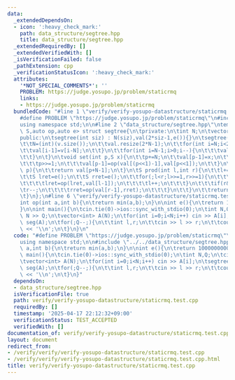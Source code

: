 ```yaml
---
data:
  _extendedDependsOn:
  - icon: ':heavy_check_mark:'
    path: data_structure/segtree.hpp
    title: data_structure/segtree.hpp
  _extendedRequiredBy: []
  _extendedVerifiedWith: []
  _isVerificationFailed: false
  _pathExtension: cpp
  _verificationStatusIcon: ':heavy_check_mark:'
  attributes:
    '*NOT_SPECIAL_COMMENTS*': ''
    PROBLEM: https://judge.yosupo.jp/problem/staticrmq
    links:
    - https://judge.yosupo.jp/problem/staticrmq
  bundledCode: "#line 1 \"verify/verify-yosupo-datastructure/staticrmq.test.cpp\"\n\
    #define PROBLEM \"https://judge.yosupo.jp/problem/staticrmq\"\n#include<bits/stdc++.h>\n\
    using namespace std;\n\n#line 2 \"data_structure/segtree.hpp\"\ntemplate<class\
    \ S,auto op,auto e> struct segtree{\n\tprivate:\n\tint N;\n\tvector<S> val;\n\t\
    public:\n\tsegtree(int siz) : N(siz),val(2*siz-1,e()){}\n\tsegtree(vector<S> v){\n\
    \t\tN=(int)(v.size());\n\t\tval.resize(2*N-1);\n\t\tfor(int i=N;i<2*N;i++){\n\t\
    \t\tval[i-1]=v[i-N];\n\t\t}\n\t\tfor(int i=N-1;i>0;i--){\n\t\t\tval[i-1]=op(val[(i<<1)-1],val[i<<1]);\n\
    \t\t}\n\t}\n\tvoid set(int p,S x){\n\t\tp+=N;\n\t\tval[p-1]=x;\n\t\twhile(p>1){\n\
    \t\t\tp>>=1;\n\t\t\tval[p-1]=op(val[(p<<1)-1],val[p<<1]);\n\t\t}\n\t}\n\tS get(int\
    \ p){\n\t\treturn val[p+N-1];\n\t}\n\tS prod(int l,int r){\n\t\tl+=N;\n\t\tr+=N;\n\
    \t\tS lret=e();\n\t\tS rret=e();\n\t\tfor(;l<r;l>>=1,r>>=1){\n\t\t\tif(l&1){\n\
    \t\t\t\tlret=op(lret,val[l-1]);\n\t\t\t\tl++;\n\t\t\t}\n\t\t\tif(r&1){\n\t\t\t\
    \tr--;\n\t\t\t\trret=op(val[r-1],rret);\n\t\t\t}\n\t\t}\n\t\treturn op(lret,rret);\n\
    \t}\n};\n#line 6 \"verify/verify-yosupo-datastructure/staticrmq.test.cpp\"\n\n\
    int op(int a,int b){\n\treturn min(a,b);\n}\n\nint e(){\n\treturn 1000000000;\n\
    }\n\nint main(){\n\tcin.tie(0)->ios::sync_with_stdio(0);\n\tint N,Q;\n\tcin >>\
    \ N >> Q;\n\tvector<int> A(N);\n\tfor(int i=0;i<N;i++) cin >> A[i];\n\tsegtree<int,op,e>\
    \ seg(A);\n\tfor(;Q--;){\n\t\tint l,r;\n\t\tcin >> l >> r;\n\t\tcout << seg.prod(l,r)\
    \ << '\\n';\n\t}\n}\n"
  code: "#define PROBLEM \"https://judge.yosupo.jp/problem/staticrmq\"\n#include<bits/stdc++.h>\n\
    using namespace std;\n\n#include \"../../data_structure/segtree.hpp\"\n\nint op(int\
    \ a,int b){\n\treturn min(a,b);\n}\n\nint e(){\n\treturn 1000000000;\n}\n\nint\
    \ main(){\n\tcin.tie(0)->ios::sync_with_stdio(0);\n\tint N,Q;\n\tcin >> N >> Q;\n\
    \tvector<int> A(N);\n\tfor(int i=0;i<N;i++) cin >> A[i];\n\tsegtree<int,op,e>\
    \ seg(A);\n\tfor(;Q--;){\n\t\tint l,r;\n\t\tcin >> l >> r;\n\t\tcout << seg.prod(l,r)\
    \ << '\\n';\n\t}\n}"
  dependsOn:
  - data_structure/segtree.hpp
  isVerificationFile: true
  path: verify/verify-yosupo-datastructure/staticrmq.test.cpp
  requiredBy: []
  timestamp: '2025-04-17 22:12:32+09:00'
  verificationStatus: TEST_ACCEPTED
  verifiedWith: []
documentation_of: verify/verify-yosupo-datastructure/staticrmq.test.cpp
layout: document
redirect_from:
- /verify/verify/verify-yosupo-datastructure/staticrmq.test.cpp
- /verify/verify/verify-yosupo-datastructure/staticrmq.test.cpp.html
title: verify/verify-yosupo-datastructure/staticrmq.test.cpp
---
```

